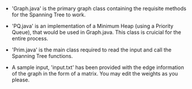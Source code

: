 - 'Graph.java' is the primary graph class containing the requisite methods for the Spanning Tree to work.

- 'PQ.java' is an implementation of a Minimum Heap (using a Priority Queue), that would be used in Graph.java. This class is cruicial for the entire process.

- 'Prim.java' is the main class required to read the input and call the Spanning Tree functions.

- A sample input, 'input.txt' has been provided with the edge information of the graph in the form of a matrix. You may edit the weights as you please.

